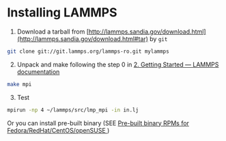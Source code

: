 # Installing LAMMPS

1. Download a tarball from [http://lammps.sandia.gov/download.html](http://lammps.sandia.gov/download.html#tar) by `git`
```bash
git clone git://git.lammps.org/lammps-ro.git mylammps
```
2. Unpack and make following the step 0 in [2. Getting Started — LAMMPS documentation](http://lammps.sandia.gov/doc/Section_start.html#running-lammps)
```bash
make mpi
```
3. Test
```bash
mpirun -np 4 ~/lammps/src/lmp_mpi -in in.lj 
```

Or you can install pre-built binary (SEE [Pre-built binary RPMs for Fedora/RedHat/CentOS/openSUSE ](http://lammps.sandia.gov/download.html#rpm))
